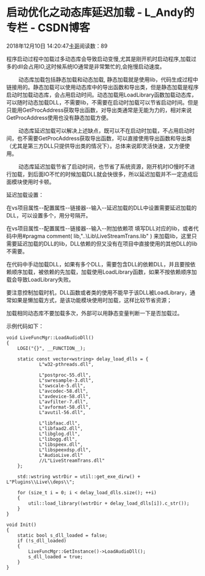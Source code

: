 # 启动优化之动态库延迟加载 - L_Andy的专栏 - CSDN博客

2018年12月10日 14:20:47[卡哥](https://me.csdn.net/L_Andy)阅读数：89


程序启动过程中加载过多动态库会导致启动变慢,尤其是刚开机时启动程序,加载过多的dll会占用IO,这时候系统IO通常是非常繁忙的,会拖慢启动速度。

        动态库加载包括静态加载和动态加载, 静态加载就是使用lib，代码生成过程中链接用的。静态加载可以使用动态库中的导出函数和导出类，但是静态加载是程序启动时加载动态库，会占用启动时间。动态加载用LoadLibrary函数加载动态库，可以随时动态加载DLL，不需要lib，不需要在启动时加载可以节省启动时间。但是只能用GetProcAddress获取导出函数，对导出类通常是无能为力的，相对来说GetProcAddress使用也没有静态加载方便。

        动态库延迟加载可以解决上述缺点，既可以不在启动时加载，不占用启动时间，也不需要GetProcAddress获取导出函数，可以直接使用导出函数和导出类（尤其是第三方DLL只提供导出类的情况下）。总体来说即灵活快速，又方便使用。

        动态库延迟加载节省了启动时间，也节省了系统资源，刚开机时IO慢时不进行加载，到后面IO不忙的时候加载DLL就会快很多，所以延迟加载并不一定造成后面模块使用时卡顿。

延迟加载设置：

在vs项目属性--配置属性--链接器--输入--延迟加载的DLL中设置需要延迟加载的DLL，可以设置多个，用分号隔开。

在vs项目属性--配置属性--链接器--输入--附加依赖项 填写DLL对应的lib，或者代码中用#pragma comment( lib,"..\\Lib\\LiveStreamTrans.lib" ) 来加载lib，这里只需要延迟加载的DLL的lib，DLL依赖的但又没有在项目中直接使用的其他DLL的lib不需要。

在代码中手动加载DLL，如果有多个DLL，需要包含DLL的依赖DLL，并且要按依赖顺序加载，被依赖的先加载，加载使用LoadLibrary函数，如果不按依赖顺序加载会导致LoadLibrary失败。

要注意控制加载时机，DLL函数或者类的使用不能早于该DLL被LoadLibrary，通常如果是懒加载方式，是该功能模块使用时加载，这样比较节省资源；

加载相同动态库不要加载多次，外部可以用静态变量判断一下是否加载过。

示例代码如下：

```
void LiveFuncMgr::LoadAudioDll()
{
	LOGI("{}", __FUNCTION__);
 
	static const vector<wstring> delay_load_dlls = {
			L"w32-pthreads.dll",
 
			L"postproc-55.dll",
			L"swresample-3.dll",
			L"swscale-5.dll",
			L"avcodec-58.dll",
			L"avdevice-58.dll",
			L"avfilter-7.dll",
			L"avformat-58.dll",
			L"avutil-56.dll",
 
			L"libfaac.dll",
			L"libfaad2.dll",
			L"libglog.dll",
			L"libogg.dll",
			L"libspeex.dll",
			L"libspeexdsp.dll",
			L"AudioLive.dll"
			//L"LiveStreamTrans.dll"
	};
 
	std::wstring wstrDir = util::get_exe_dirw() + L"Plugins\\Live\\deps\\";
 
	for (size_t i = 0; i < delay_load_dlls.size(); ++i)
	{
		util::load_library((wstrDir + delay_load_dlls[i]).c_str());
	}
}
 
void Init()
{
	static bool s_dll_loaded = false;
	if (!s_dll_loaded)
	{
		LiveFuncMgr::GetInstance()->LoadAudioDll();
		s_dll_loaded = true;
	}
}
```

